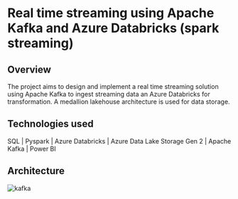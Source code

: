 # Real time streaming using Apache Kafka and Azure Databricks (spark streaming)

## Overview
The project aims to design and implement a real time streaming solution using Apache Kafka to ingest streaming data an Azure Databricks for transformation. A medallion lakehouse architecture is used for data storage.

## Technologies used
SQL | Pyspark | Azure Databricks | Azure Data Lake Storage Gen 2 | Apache Kafka | Power BI

## Architecture
![kafka](https://github.com/SahilTake/real-time-streaming-using-apache-kafka-and-azure-databricks/assets/86903215/494bf3ad-ba6f-4c12-bd2f-008c2e477f92)
